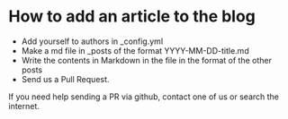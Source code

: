 # How to add an article to the blog

* Add yourself to authors in _config.yml
* Make a md file in _posts of the format YYYY-MM-DD-title.md
* Write the contents in Markdown in the file in the format of the other posts
* Send us a Pull Request.

If you need help sending a PR via github, contact one of us or search the internet.
